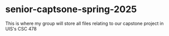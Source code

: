 # senior-captsone-spring-2025
This is where my group will store all files relating to our capstone project in UIS's CSC 478
